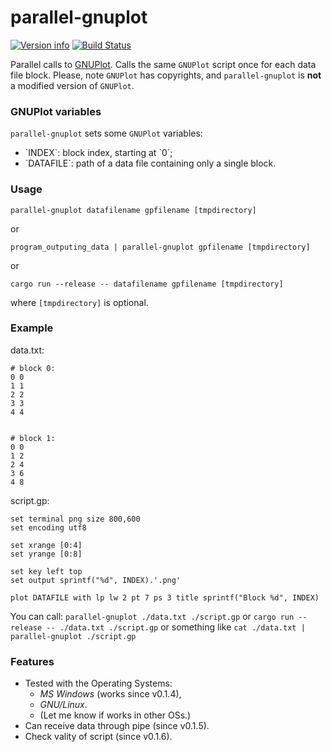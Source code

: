 # parallel-gnuplot
[![Version info](https://img.shields.io/crates/v/parallel-gnuplot.svg)](https://crates.io/crates/parallel-gnuplot)
[![Build Status](https://travis-ci.org/kirch7/parallel-gnuplot.svg?branch=master)](https://travis-ci.org/kirch7/parallel-gnuplot)

Parallel calls to <a href="http://www.gnuplot.info/">GNUPlot</a>.
Calls the same `GNUPlot` script once for each data file block.
Please, note `GNUPlot` has copyrights,
and `parallel-gnuplot` is <strong>not</strong> a modified version of `GNUPlot`.

### GNUPlot variables
`parallel-gnuplot` sets some `GNUPlot` variables:
<ul>
<li>`INDEX`: block index, starting at `0`;</li>
<li>`DATAFILE`: path of a data file containing only a single block.</li>
</ul>

### Usage
`parallel-gnuplot datafilename gpfilename [tmpdirectory]`

or

`program_outputing_data | parallel-gnuplot gpfilename [tmpdirectory]`

or

`cargo run --release -- datafilename gpfilename [tmpdirectory]`

where `[tmpdirectory]` is optional.

### Example

data.txt:

```plain
# block 0:
0 0
1 1
2 2
3 3
4 4


# block 1:
0 0
1 2
2 4
3 6
4 8
```

script.gp:

```gnuplot
set terminal png size 800,600
set encoding utf8

set xrange [0:4]
set yrange [0:8]

set key left top
set output sprintf("%d", INDEX).'.png'

plot DATAFILE with lp lw 2 pt 7 ps 3 title sprintf("Block %d", INDEX)
```

You can call:
  `parallel-gnuplot ./data.txt ./script.gp`
  or
  `cargo run --release -- ./data.txt ./script.gp`
  or something like
  `cat ./data.txt | parallel-gnuplot ./script.gp`

### Features
<ul>
  <li>Tested with the Operating Systems:
  <ul>
    <li><em>MS Windows</em> (works since v0.1.4),</li>
    <li><em>GNU/Linux</em>.</li>
    <li>(Let me know if works in other OSs.)</li>
  </ul>
  <li>Can receive data through pipe (since v0.1.5).</li>
  <li>Check vality of script (since v0.1.6).</li>
</Ul>
